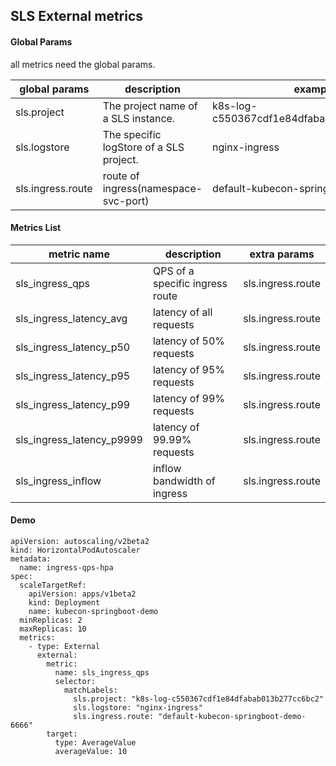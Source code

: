 ## SLS External metrics 

#### Global Params 

all metrics need the global params.


| global params       | description              | example            | required | 
| ------------------- | ------------------------ | ------------------ | -------- | 
| sls.project         | The project name of a SLS instance. | k8s-log-c550367cdf1e84dfabab013b277cc6bc2" | True | 
| sls.logstore        | The specific logStore of a SLS project. | nginx-ingress  | True | 
| sls.ingress.route   | route of ingress(namespace-svc-port)| default-kubecon-springboot-demo-6666 | True | 
 

#### Metrics List 

| metric name     | description                     | extra params |     
| --------------- | ------------------------------- | ------------ |
| sls_ingress_qps | QPS of a specific ingress route |  sls.ingress.route | 
| sls_ingress_latency_avg | latency of all requests |  sls.ingress.route        | 
| sls_ingress_latency_p50 | latency of 50% requests|  sls.ingress.route        | 
| sls_ingress_latency_p95 | latency of 95% requests |  sls.ingress.route        | 
| sls_ingress_latency_p99 | latency of 99% requests |  sls.ingress.route        | 
| sls_ingress_latency_p9999 | latency of 99.99% requests |  sls.ingress.route        | 
| sls_ingress_inflow | inflow bandwidth of ingress |  sls.ingress.route        | 

#### Demo  
```
apiVersion: autoscaling/v2beta2
kind: HorizontalPodAutoscaler
metadata:
  name: ingress-qps-hpa
spec:
  scaleTargetRef:
    apiVersion: apps/v1beta2
    kind: Deployment
    name: kubecon-springboot-demo
  minReplicas: 2
  maxReplicas: 10
  metrics:
    - type: External
      external:
        metric:
          name: sls_ingress_qps
          selector:
            matchLabels:
              sls.project: "k8s-log-c550367cdf1e84dfabab013b277cc6bc2"
              sls.logstore: "nginx-ingress"
              sls.ingress.route: "default-kubecon-springboot-demo-6666"
        target:
          type: AverageValue
          averageValue: 10
```



